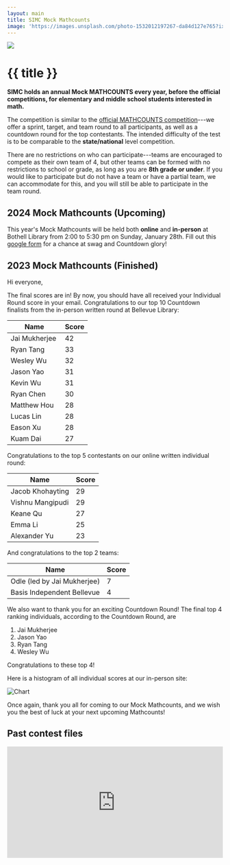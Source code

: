 ```yaml
---
layout: main
title: SIMC Mock Mathcounts
image: 'https://images.unsplash.com/photo-1532012197267-da84d127e765?ixlib=rb-1.2.1&ixid=MnwxMjA3fDB8MHxwaG90by1wYWdlfHx8fGVufDB8fHx8&auto=format&fit=crop&w=687&q=80'
---
```


<img src="https://iusd.org/sites/default/files/files/District/News/Images/363785logo.jpg" class=" object-cover w-full max-h-96 mt-12 rounded-xl">

# {{ title }}

**SIMC holds an annual Mock MATHCOUNTS every year, before the official competitions, for elementary and middle school students interested in math.**

The competition is similar to the [official MATHCOUNTS competition](https://www.google.com/url?q=https%3A%2F%2Fwww.mathcounts.org%2Fprograms%2Fcompetition-series&sa=D&sntz=1&usg=AOvVaw2BAiqVh6lflt8aGxAWPAHx)---we offer a sprint, target, and team round to all participants, as well as a countdown round for the top contestants. The intended difficulty of the test is to be comparable to the **state/national** level competition.

There are no restrictions on who can participate---teams are encouraged to compete as their own team of 4, but other teams can be formed with no restrictions to school or grade, as long as you are **8th grade or under**. If you would like to participate but do not have a team or have a partial team, we can accommodate for this, and you will still be able to participate in the team round.

## 2024 Mock Mathcounts (Upcoming)
This year's Mock Mathcounts will be held both __online__ and __in-person__ at Bothell Library from 2:00 to 5:30 pm on Sunday, January 28th. Fill out this [google form](https://forms.gle/4PJft5tfVn2qZn3A7) for a chance at swag and Countdown glory!

## 2023 Mock Mathcounts (Finished)

Hi everyone,

The final scores are in! By now, you should have all received your Individual Round score in your email. Congratulations to our top 10 Countdown finalists from the in-person written round at Bellevue Library:

| **Name**            | **Score** |
| ------------------- | --------- |
| Jai Mukherjee&nbsp; | 42        |
| Ryan Tang&nbsp;     | 33        |
| Wesley Wu&nbsp;     | 32        |
| Jason Yao&nbsp;     | 31        |
| Kevin Wu&nbsp;      | 31        |
| Ryan Chen&nbsp;     | 30        |
| Matthew Hou&nbsp;   | 28        |
| Lucas Lin&nbsp;     | 28        |
| Eason Xu            | 28        |
| Kuam Dai            | 27        |

Congratulations to the top 5 contestants on our online written individual round:

| **Name**         | **Score** |
| ---------------- | --------- |
| Jacob Khohayting | 29        |
| Vishnu Mangipudi | 29        |
| Keane Qu         | 27        |
| Emma Li          | 25        |
| Alexander Yu     | 23        |

And congratulations to the top 2 teams:

| **Name**                    | **Score** |
| --------------------------- | --------- |
| Odle (led by Jai Mukherjee) | 7         |
| Basis Independent Bellevue  | 4         |

We also want to thank you for an exciting Countdown Round! The final top 4 ranking individuals, according to the Countdown Round, are

1. Jai Mukherjee
2. Jason Yao
3. Ryan Tang
4. Wesley Wu

Congratulations to these top 4!

Here is a histogram of all individual scores at our in-person site:

![](https://lh6.googleusercontent.com/o_5G95xeND6QEIr-Sw2dhGThaTwV2RZIbiutsvVW-Ipfpo7F3B0lI994bF9s2i45w0aR_RWID8RJ0Z58BBlgHXAtuv6MOutg7r4JLkoSkUopmfzuuHHYhr-D7dVu-30-V7x2q4ifDvxOU_Zx3pkqd0s 'Chart')

Once again, thank you all for coming to our Mock Mathcounts, and we wish you the best of luck at your next upcoming Mathcounts!

## Past contest files

<iframe src="https://drive.google.com/embeddedfolderview?id=1E1ZdA-7VVWXbRAlYthy1vcQIgJ22sXiQ#list" style="width:100%; height: 260px; border:0;"></iframe>

